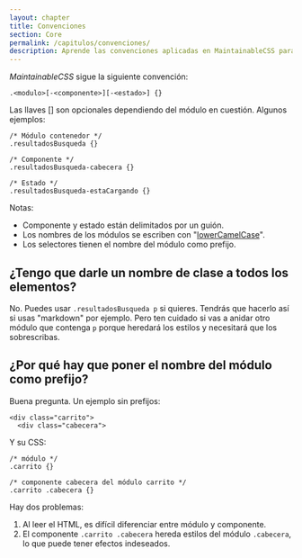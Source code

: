 ```yaml
---
layout: chapter
title: Convenciones
section: Core
permalink: /capitulos/convenciones/
description: Aprende las convenciones aplicadas en MaintainableCSS para escribir módulos, componentes y estados.
---
```


*MaintainableCSS* sigue la siguiente convención:

	.<modulo>[-<componente>][-<estado>] {}

Las llaves [] son opcionales dependiendo del módulo en cuestión. Algunos ejemplos:

	/* Módulo contenedor */
	.resultadosBusqueda {}

	/* Componente */
	.resultadosBusqueda-cabecera {}

	/* Estado */
	.resultadosBusqueda-estaCargando {}

Notas:

- Componente y estado están delimitados por un guión.
- Los nombres de los módulos se escriben con "[lowerCamelCase](https://es.wikipedia.org/wiki/CamelCase)".
- Los selectores tienen el nombre del módulo como prefijo.

## ¿Tengo que darle un nombre de clase a todos los elementos?

No. Puedes usar `.resultadosBusqueda p` si quieres. Tendrás que hacerlo así si usas "markdown" por ejemplo. Pero ten cuidado si vas a anidar otro módulo que contenga `p` porque heredará los estilos y necesitará que los sobrescribas.

## ¿Por qué hay que poner el nombre del módulo como prefijo?

Buena pregunta. Un ejemplo sin prefijos:

	<div class="carrito">
	  <div class="cabecera">

Y su CSS:

	/* módulo */
	.carrito {}

	/* componente cabecera del módulo carrito */
	.carrito .cabecera {}

Hay dos problemas:

1. Al leer el HTML, es difícil diferenciar entre módulo y componente.
2. El componente `.carrito .cabecera` hereda estilos del módulo `.cabecera`, lo que puede tener efectos indeseados.
